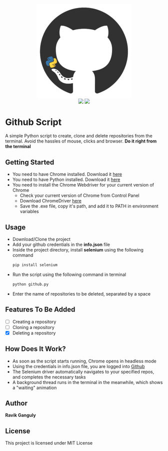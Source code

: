 <p align="center">
    <img width="300" src="https://github.com/g-ravity/github-script/blob/master/assets/github.png"/>
    <br>
    <img src="https://forthebadge.com/images/badges/made-with-python.svg"/>
    <img src="https://forthebadge.com/images/badges/powered-by-responsibility.svg"/>
</p>

# Github Script

A simple Python script to create, clone and delete repositories from the terminal.
Avoid the hassles of mouse, clicks and browser.
**Do it right from the terminal**

## Getting Started

- You need to have Chrome installed. Download it [here](https://www.google.com/intl/en_sg/chrome/)
- You need to have Python installed. Download it [here](https://www.python.org/downloads/)
- You need to install the Chrome Webdriver for your current version of Chrome
  - Check your current version of Chrome from Control Panel
  - Download ChromeDriver [here](http://chromedriver.chromium.org/downloads)
  - Save the .exe file, copy it's path, and add it to PATH in environment variables

## Usage

- Download/Clone the project
- Add your github credentials in the **info.json** file
- Inside the project directory, install **selenium** using the following command
  ```python
  pip install selenium
  ```
- Run the script using the following command in terminal
  ```python
  python github.py
  ```
- Enter the name of repositories to be deleted, separated by a space

## Features To Be Added

- [ ] Creating a repository
- [ ] Cloning a repository
- [x] Deleting a repository

## How Does It Work?

- As soon as the script starts running, Chrome opens in headless mode
- Using the credentials in info.json file, you are logged into [Github](https://www.github.com/)
- The Selenium driver automatically navigates to your specified repos, and completes the necessary tasks
- A background thread runs in the terminal in the meanwhile, which shows a "waiting" animation

## Author

**Ravik Ganguly**

## License

This project is licensed under MIT License
